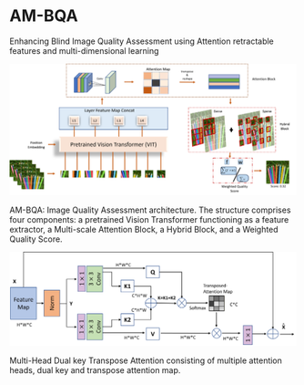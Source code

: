 # AM-BQA

Enhancing Blind Image Quality Assessment using Attention retractable features and multi-dimensional learning

![Alt text](img/Architecture.png?raw=true "AMBQA Architecture")

AM-BQA: Image Quality Assessment architecture. The structure comprises four components: a pretrained Vision Transformer functioning as a
feature extractor, a Multi-scale Attention Block, a Hybrid Block, and a Weighted Quality Score.

![Alt text](img/Attention.png?raw=true "Multi-Head Dual key Transpose Attention.")

Multi-Head Dual key Transpose Attention consisting of multiple attention heads, dual key and transpose attention map.


